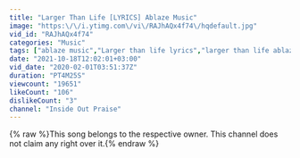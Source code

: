 ```yaml
---
title: "Larger Than Life [LYRICS] Ablaze Music"
image: "https:\/\/i.ytimg.com\/vi\/RAJhAQx4f74\/hqdefault.jpg"
vid_id: "RAJhAQx4f74"
categories: "Music"
tags: ["ablaze music","Larger than life lyrics","larger than life ablaze"]
date: "2021-10-18T12:02:01+03:00"
vid_date: "2020-02-01T03:51:37Z"
duration: "PT4M25S"
viewcount: "19651"
likeCount: "106"
dislikeCount: "3"
channel: "Inside Out Praise"
---
```

{% raw %}This song belongs to the respective owner. This channel does not claim any right over it.{% endraw %}
